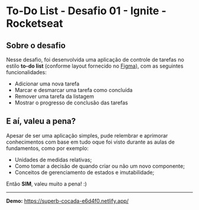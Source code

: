 # To-Do List - Desafio 01 - Ignite - Rocketseat

## Sobre o desafio

Nesse desafio, foi desenvolvida uma aplicação de controle de tarefas no estilo **to-do list** (conforme layout fornecido no [Figma](https://www.figma.com/file/0n0zDN7zbzhRbaEO74Xesx/ToDo-List?node-id=0%3A1&t=JYE6Hx7s29UyEd05-0)), com as seguintes funcionalidades:

- Adicionar uma nova tarefa
- Marcar e desmarcar uma tarefa como concluída
- Remover uma tarefa da listagem
- Mostrar o progresso de conclusão das tarefas

## E aí, valeu a pena?

Apesar de ser uma aplicação simples, pude relembrar e aprimorar conhecimentos com base em tudo oque foi visto durante as aulas de fundamentos, como por exemplo:

- Unidades de medidas relativas;
- Como tomar a decisão de quando criar ou não um novo componente;
- Conceitos de gerenciamento de estados e imutabilidade;

Então **SIM**, valeu muito a pena! :)

---

**Demo:** https://superb-cocada-e6d4f0.netlify.app/
